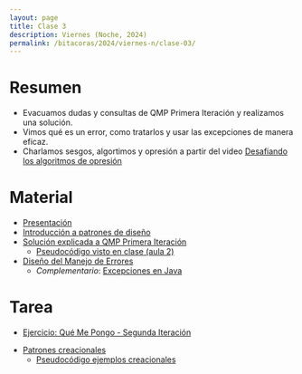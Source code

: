 ```yaml
---
layout: page
title: Clase 3
description: Viernes (Noche, 2024)
permalink: /bitacoras/2024/viernes-n/clase-03/
---
```



# Resumen

- Evacuamos dudas y consultas de QMP Primera Iteración y realizamos una solución. 
- Vimos qué es un error, como tratarlos y usar las excepciones de manera eficaz.
- Charlamos sesgos, algortimos y opresión a partir del video [Desafiando los algoritmos de opresión](https://www.youtube.com/watch?v=iRVZozEEWlE)

# Material

- [Presentación](https://docs.google.com/presentation/d/13XfL_vnGRqnv8dqbqmExrKYB35UST9ZgJFLjLBATTWg)
- [Introducción a patrones de diseño](https://docs.google.com/document/d/1uXPhuAKXa4wzcIhriFfnI53aB311jOZtcKfTDuiKQ8Y/edit?usp=sharing)
- [Solución explicada a QMP Primera Iteración](https://docs.google.com/document/d/1ayrs5-vrGsXgZKDob-f5_0fmhCYXf7-ty5Be6NXITRY/edit#heading=h.uyku9mnteh0t)
  - [Pseudocódigo visto en clase (aula 2)](https://gist.github.com/flbulgarelli/78495edcad178aa8c08b8f7e08532c7d)
- [Diseño del Manejo de Errores](https://docs.google.com/document/d/1u7t9eKDdAVwhQVAkstV0nkfAGIJsY2O_UEHKJJVje6c/edit#)
	- _Complementario_: [Excepciones en Java](https://docs.google.com/document/d/1G0a9j-OA0rIEA5cdvEhIMbztJVo86ssvZKBK8HL9akg/edit)


# Tarea

* [Ejercicio: Qué Me Pongo - Segunda Iteración](https://docs.google.com/document/d/10j6XB9zIhl5xox2xBEDEFsgPmueHMkyvLSHcLxl_27Y/edit#heading=h.uyku9mnteh0t)
- [Patrones creacionales](https://docs.google.com/document/d/1jyjLJiXhScB8204qPOHyHWqE5gRINvAbV3F4-x2E-hI/edit#)
	- [Pseudocódigo ejemplos creacionales](https://github.com/dds-utn/ejemplos-creacionales)
